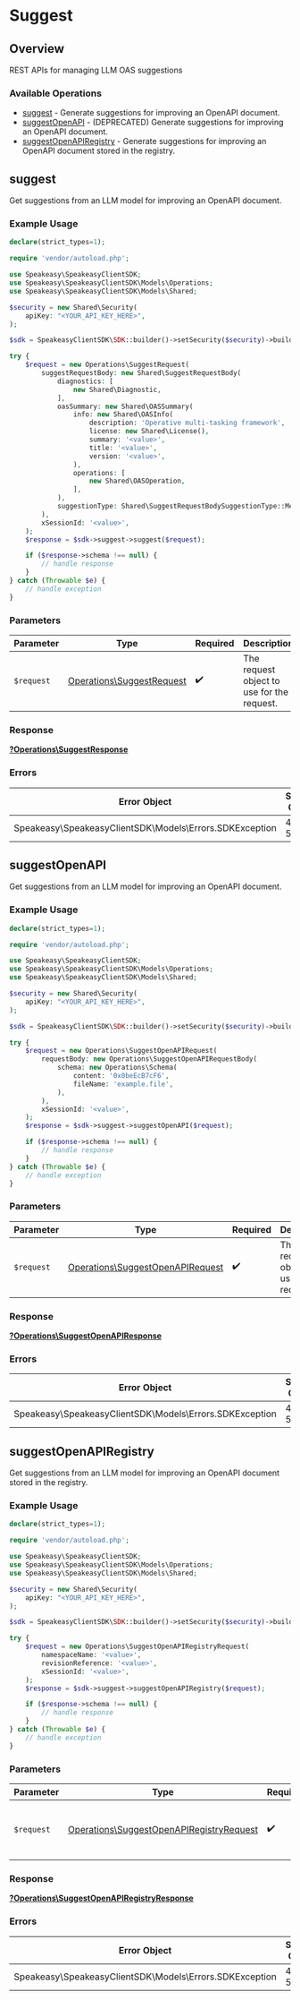# Suggest

## Overview

REST APIs for managing LLM OAS suggestions

### Available Operations

* [suggest](#suggest) - Generate suggestions for improving an OpenAPI document.
* [suggestOpenAPI](#suggestopenapi) - (DEPRECATED) Generate suggestions for improving an OpenAPI document.
* [suggestOpenAPIRegistry](#suggestopenapiregistry) - Generate suggestions for improving an OpenAPI document stored in the registry.

## suggest

Get suggestions from an LLM model for improving an OpenAPI document.

### Example Usage

```php
declare(strict_types=1);

require 'vendor/autoload.php';

use Speakeasy\SpeakeasyClientSDK;
use Speakeasy\SpeakeasyClientSDK\Models\Operations;
use Speakeasy\SpeakeasyClientSDK\Models\Shared;

$security = new Shared\Security(
    apiKey: "<YOUR_API_KEY_HERE>",
);

$sdk = SpeakeasyClientSDK\SDK::builder()->setSecurity($security)->build();

try {
    $request = new Operations\SuggestRequest(
        suggestRequestBody: new Shared\SuggestRequestBody(
            diagnostics: [
                new Shared\Diagnostic,
            ],
            oasSummary: new Shared\OASSummary(
                info: new Shared\OASInfo(
                    description: 'Operative multi-tasking framework',
                    license: new Shared\License(),
                    summary: '<value>',
                    title: '<value>',
                    version: '<value>',
                ),
                operations: [
                    new Shared\OASOperation,
                ],
            ),
            suggestionType: Shared\SuggestRequestBodySuggestionType::MethodNames,
        ),
        xSessionId: '<value>',
    );
    $response = $sdk->suggest->suggest($request);

    if ($response->schema !== null) {
        // handle response
    }
} catch (Throwable $e) {
    // handle exception
}
```

### Parameters

| Parameter                                                              | Type                                                                   | Required                                                               | Description                                                            |
| ---------------------------------------------------------------------- | ---------------------------------------------------------------------- | ---------------------------------------------------------------------- | ---------------------------------------------------------------------- |
| `$request`                                                             | [Operations\SuggestRequest](../../Models/Operations/SuggestRequest.md) | :heavy_check_mark:                                                     | The request object to use for the request.                             |

### Response

**[?Operations\SuggestResponse](../../Models/Operations/SuggestResponse.md)**

### Errors

| Error Object                                            | Status Code                                             | Content Type                                            |
| ------------------------------------------------------- | ------------------------------------------------------- | ------------------------------------------------------- |
| Speakeasy\SpeakeasyClientSDK\Models\Errors.SDKException | 4xx-5xx                                                 | */*                                                     |


## suggestOpenAPI

Get suggestions from an LLM model for improving an OpenAPI document.

### Example Usage

```php
declare(strict_types=1);

require 'vendor/autoload.php';

use Speakeasy\SpeakeasyClientSDK;
use Speakeasy\SpeakeasyClientSDK\Models\Operations;
use Speakeasy\SpeakeasyClientSDK\Models\Shared;

$security = new Shared\Security(
    apiKey: "<YOUR_API_KEY_HERE>",
);

$sdk = SpeakeasyClientSDK\SDK::builder()->setSecurity($security)->build();

try {
    $request = new Operations\SuggestOpenAPIRequest(
        requestBody: new Operations\SuggestOpenAPIRequestBody(
            schema: new Operations\Schema(
                content: '0x0beEcB7cF6',
                fileName: 'example.file',
            ),
        ),
        xSessionId: '<value>',
    );
    $response = $sdk->suggest->suggestOpenAPI($request);

    if ($response->schema !== null) {
        // handle response
    }
} catch (Throwable $e) {
    // handle exception
}
```

### Parameters

| Parameter                                                                            | Type                                                                                 | Required                                                                             | Description                                                                          |
| ------------------------------------------------------------------------------------ | ------------------------------------------------------------------------------------ | ------------------------------------------------------------------------------------ | ------------------------------------------------------------------------------------ |
| `$request`                                                                           | [Operations\SuggestOpenAPIRequest](../../Models/Operations/SuggestOpenAPIRequest.md) | :heavy_check_mark:                                                                   | The request object to use for the request.                                           |

### Response

**[?Operations\SuggestOpenAPIResponse](../../Models/Operations/SuggestOpenAPIResponse.md)**

### Errors

| Error Object                                            | Status Code                                             | Content Type                                            |
| ------------------------------------------------------- | ------------------------------------------------------- | ------------------------------------------------------- |
| Speakeasy\SpeakeasyClientSDK\Models\Errors.SDKException | 4xx-5xx                                                 | */*                                                     |


## suggestOpenAPIRegistry

Get suggestions from an LLM model for improving an OpenAPI document stored in the registry.

### Example Usage

```php
declare(strict_types=1);

require 'vendor/autoload.php';

use Speakeasy\SpeakeasyClientSDK;
use Speakeasy\SpeakeasyClientSDK\Models\Operations;
use Speakeasy\SpeakeasyClientSDK\Models\Shared;

$security = new Shared\Security(
    apiKey: "<YOUR_API_KEY_HERE>",
);

$sdk = SpeakeasyClientSDK\SDK::builder()->setSecurity($security)->build();

try {
    $request = new Operations\SuggestOpenAPIRegistryRequest(
        namespaceName: '<value>',
        revisionReference: '<value>',
        xSessionId: '<value>',
    );
    $response = $sdk->suggest->suggestOpenAPIRegistry($request);

    if ($response->schema !== null) {
        // handle response
    }
} catch (Throwable $e) {
    // handle exception
}
```

### Parameters

| Parameter                                                                                            | Type                                                                                                 | Required                                                                                             | Description                                                                                          |
| ---------------------------------------------------------------------------------------------------- | ---------------------------------------------------------------------------------------------------- | ---------------------------------------------------------------------------------------------------- | ---------------------------------------------------------------------------------------------------- |
| `$request`                                                                                           | [Operations\SuggestOpenAPIRegistryRequest](../../Models/Operations/SuggestOpenAPIRegistryRequest.md) | :heavy_check_mark:                                                                                   | The request object to use for the request.                                                           |

### Response

**[?Operations\SuggestOpenAPIRegistryResponse](../../Models/Operations/SuggestOpenAPIRegistryResponse.md)**

### Errors

| Error Object                                            | Status Code                                             | Content Type                                            |
| ------------------------------------------------------- | ------------------------------------------------------- | ------------------------------------------------------- |
| Speakeasy\SpeakeasyClientSDK\Models\Errors.SDKException | 4xx-5xx                                                 | */*                                                     |
